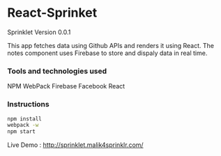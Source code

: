 # React-Sprinket

Sprinklet Version 0.0.1

This app fetches data using Github APIs and renders it using React. The notes component uses Firebase to store and dispaly data in real time.

### Tools and technologies used
NPM
WebPack
Firebase
Facebook React


### Instructions

```bash
npm install
webpack -w
npm start
```
Live Demo : http://sprinklet.malik4sprinklr.com/
